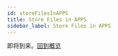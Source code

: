 ```yaml
---
id: storeFilesInAPPS
title: Store Files in APPS
sidebar_label: Store Files in APPS
---
```


即将到来。[回到概览](getting-started.md)